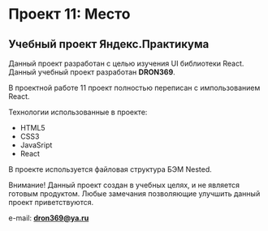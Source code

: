 # Проект 11: Место
## Учебный проект Яндекс.Практикума

Данный проект разработан с целью изучения UI библиотеки React.
Данный учебный проект разработан **DRON369**.

В проектной работе 11 проект полностью переписан с импользованием React.

Технологии использованные в проекте:
* HTML5
* CSS3
* JavaSript
* React

В проекте используется файловая структура БЭМ Nested.

Внимание! Данный проект создан в учебных целях, и не является готовым продуктом.
Любые замечания позволяющие улучшить данный проект приветствуются.


e-mail: **dron369@ya.ru**

